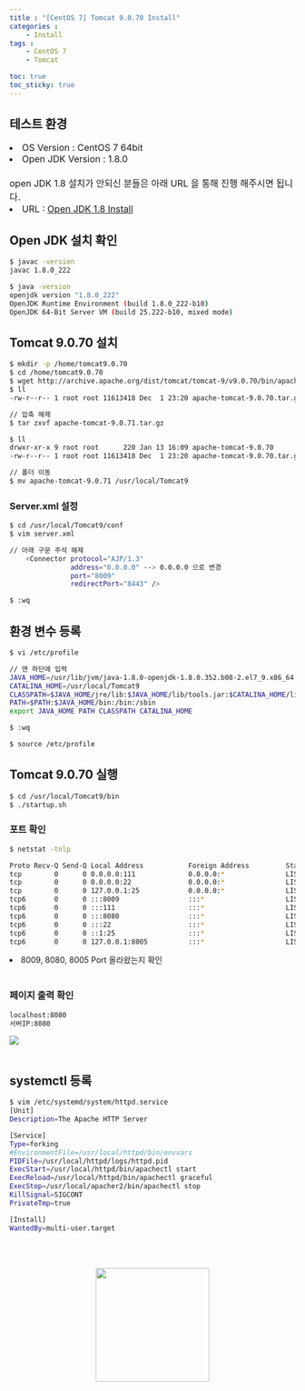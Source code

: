 ```yaml
---
title : "[CentOS 7] Tomcat 9.0.70 Install"
categories : 
    - Install
tags :
    - CentOS 7
    - Tomcat

toc: true
toc_sticky: true
---
```





## 테스트 환경
<div style="font-size:16px;">
<li> OS Version : CentOS 7 64bit </li>
<li> Open JDK Version : 1.8.0 </li>
<br>
open JDK 1.8 설치가 안되신 분들은 아래 URL 을 통해 진행 해주시면 됩니다.<br>
<li> URL : <a href="https://hyundo0630.github.io/install/CentOS-7-Open-JDK-1.8-Install/"> Open JDK 1.8 Install</a></li>
</div>

## Open JDK 설치 확인
```bash
$ javac -version
javac 1.8.0_222

$ java -version
openjdk version "1.8.0_222"
OpenJDK Runtime Environment (build 1.8.0_222-b10)
OpenJDK 64-Bit Server VM (build 25.222-b10, mixed mode)
```

## Tomcat 9.0.70 설치
```bash
$ mkdir -p /home/tomcat9.0.70
$ cd /home/tomcat9.0.70
$ wget http://archive.apache.org/dist/tomcat/tomcat-9/v9.0.70/bin/apache-tomcat-9.0.70.tar.gz
$ ll
-rw-r--r-- 1 root root 11613418 Dec  1 23:20 apache-tomcat-9.0.70.tar.gz

// 압축 해제
$ tar zxvf apache-tomcat-9.0.71.tar.gz

$ ll
drwxr-xr-x 9 root root      220 Jan 13 16:09 apache-tomcat-9.0.70
-rw-r--r-- 1 root root 11613418 Dec  1 23:20 apache-tomcat-9.0.70.tar.gz

// 폴더 이동
$ mv apache-tomcat-9.0.71 /usr/local/Tomcat9
```
### Server.xml 설정
```bash
$ cd /usr/local/Tomcat9/conf
$ vim server.xml

// 아래 구문 주석 해제
    <Connector protocol="AJP/1.3"
               address="0.0.0.0" --> 0.0.0.0 으로 변경 
               port="8009"
               redirectPort="8443" />

$ :wq
```


## 환경 변수 등록
```bash
$ vi /etc/profile
```

```bash
// 맨 하단에 입력
JAVA_HOME=/usr/lib/jvm/java-1.8.0-openjdk-1.8.0.352.b08-2.el7_9.x86_64
CATALINA_HOME=/usr/local/Tomcat9
CLASSPATH=$JAVA_HOME/jre/lib:$JAVA_HOME/lib/tools.jar:$CATALINA_HOME/lib-jsp-api.jar:$CATALINA_HOME/lib/servlet-api.jar
PATH=$PATH:$JAVA_HOME/bin:/bin:/sbin
export JAVA_HOME PATH CLASSPATH CATALINA_HOME

$ :wq
```

```bash
$ source /etc/profile
```

## Tomcat 9.0.70 실행
```bash
$ cd /usr/local/Tomcat9/bin
$ ./startup.sh
```


### 포트 확인
```bash
$ netstat -tnlp

Proto Recv-Q Send-Q Local Address           Foreign Address         State       PID/Program name    
tcp        0      0 0.0.0.0:111             0.0.0.0:*               LISTEN      1/systemd           
tcp        0      0 0.0.0.0:22              0.0.0.0:*               LISTEN      4158/sshd           
tcp        0      0 127.0.0.1:25            0.0.0.0:*               LISTEN      4687/master         
tcp6       0      0 :::8009                 :::*                    LISTEN      22986/java          
tcp6       0      0 :::111                  :::*                    LISTEN      1/systemd           
tcp6       0      0 :::8080                 :::*                    LISTEN      22986/java          
tcp6       0      0 :::22                   :::*                    LISTEN      4158/sshd           
tcp6       0      0 ::1:25                  :::*                    LISTEN      4687/master         
tcp6       0      0 127.0.0.1:8005          :::*                    LISTEN      22986/java 
```

<li> 8009, 8080, 8005 Port 올라왔는지 확인 </li><br>

### 페이지 출력 확인
```bash
localhost:8080
서버IP:8080
```


<img src="https://raw.githubusercontent.com/hyundo0630/hyundo0630.github.io/3e3268a7b15ef66165f47fd669cd07f5f49d3bec/images/Tomcat%20%EA%B4%80%EB%A0%A8/Tomcat%209.0.70%20%EB%A9%94%EC%9D%B8%20%ED%8E%98%EC%9D%B4%EC%A7%80.png">
<br><br>

## systemctl 등록
```bash
$ vim /etc/systemd/system/httpd.service
[Unit]
Description=The Apache HTTP Server

[Service]
Type=forking
#EnvironmentFile=/usr/local/httpd/bin/envvars
PIDFile=/usr/local/httpd/logs/httpd.pid
ExecStart=/usr/local/httpd/bin/apachectl start
ExecReload=/usr/local/httpd/bin/apachectl graceful
ExecStop=/usr/local/apacher2/bin/apachectl stop
KillSignal=SIGCONT
PrivateTmp=true

[Install]
WantedBy=multi-user.target
```

<br><br>
<div style="text-align:center;">
<img src="https://github.com/hyundo0630/hyundo0630.github.io/blob/main/images/%EA%B0%90%EC%82%AC%ED%95%A9%EB%8B%88%EB%8B%A4.gif?raw=true" width="200" height="200">
</div>